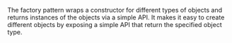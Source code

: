 
The factory pattern wraps a constructor for different types of objects and returns instances of the objects via a simple API. It makes it easy to create different objects by exposing a simple API that return the specified object type.